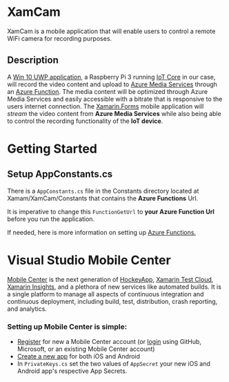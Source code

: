 # XamCam
XamCam is a mobile application that will enable users to control a remote WiFi camera for recording purposes. 

## Description 
A [Win 10 UWP application](https://docs.microsoft.com/en-us/windows/uwp/get-started/whats-a-uwp), a Raspberry Pi 3 running [IoT Core](https://developer.microsoft.com/en-us/windows/iot) in our case, will record the video content and upload to [Azure Media Services](https://azure.microsoft.com/en-us/services/media-services/) through an [Azure Function](https://azure.microsoft.com/en-us/services/functions/). The media content will be optimized through Azure Media Services and easily accessible with a bitrate that is responsive to the users internet connection. The [Xamarin.Forms](https://www.xamarin.com/forms) mobile application will *stream* the video content from **Azure Media Services** while also being able to control the recording functionality of the **IoT device**.

# Getting Started

## Setup AppConstants.cs
There is a ```AppConstants.cs``` file in the Constants directory located at Xamam/XamCam/Constants that contains the **Azure Functions** Url.

It is imperative to change this ```FunctionGetUrl``` to **your Azure Function Url** before you run the application.

If needed, here is more information on setting up [Azure Functions.](https://docs.microsoft.com/en-us/azure/azure-functions/functions-overview)

# Visual Studio Mobile Center
[Mobile Center](https://www.visualstudio.com/vs/mobile-center/) is the next generation of [HockeyApp](https://www.hockeyapp.net/), [Xamarin Test Cloud](https://testcloud.xamarin.com/login), [Xamarin Insights](https://www.xamarin.com/insights), and a plethora of new services like automated builds. It is a single platform to manage all aspects of continuous integration and continuous deployment, including build, test, distribution, crash reporting, and analytics.

### Setting up Mobile Center is simple:

  * [Register](https://mobile.azure.com/) for new a Mobile Center account (or [login](https://mobile.azure.com/) using GitHub, Microsoft, or an existing Mobile Center account)
  * [Create a new app](https://mobile.azure.com/apps/create) for both iOS and Android
  * In ```PrivateKeys.cs``` set the two values of ```AppSecret``` your new iOS and Android app's respective App Secrets.

